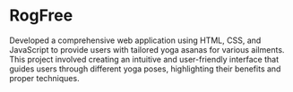 # RogFree
Developed a comprehensive web application using HTML, CSS, and JavaScript to provide users with tailored yoga asanas for various ailments. This project involved creating an intuitive and user-friendly interface that guides users through different yoga poses, highlighting their benefits and proper techniques. 
